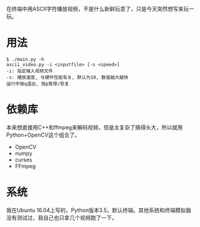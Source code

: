 在终端中用ASCII字符播放视频，不是什么新鲜玩意了，只是今天突然想写来玩一玩。

# 用法
```
$ ./main.py -h
ascii_video.py -i <inputfile> [-s <speed>]
-i: 指定输入视频文件
-s: 播放速度, 与硬件性能有关, 默认为10, 数值越大越快
运行中按q退出, 按p暂停/恢复
```

# 依赖库
本来想直接用C++和ffmpeg来解码视频，但是太复杂了搞得头大，所以就用Python+OpenCV这个组合了。
 - OpenCV
 - numpy
 - curses
 - FFmpeg

# 系统
我在Ubuntu 16.04上写的，Python版本3.5，默认终端。其他系统和终端模拟器没有测试过，我自己也只拿几个视频跑了一下。
